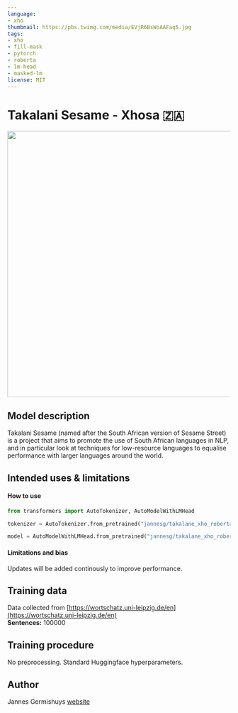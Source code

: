 ```yaml
---
language: 
- xho
thumbnail: https://pbs.twimg.com/media/EVjR6BsWoAAFaq5.jpg
tags:
- xho
- fill-mask
- pytorch
- roberta
- lm-head
- masked-lm
license: MIT
---
```


# Takalani Sesame - Xhosa 🇿🇦

<img src="https://pbs.twimg.com/media/EVjR6BsWoAAFaq5.jpg" width="600"/> 

## Model description

Takalani Sesame (named after the South African version of Sesame Street) is a project that aims to promote the use of South African languages in NLP, and in particular look at techniques for low-resource languages to equalise performance with larger languages around the world.

## Intended uses & limitations

#### How to use

```python
from transformers import AutoTokenizer, AutoModelWithLMHead

tokenizer = AutoTokenizer.from_pretrained("jannesg/takalane_xho_roberta")

model = AutoModelWithLMHead.from_pretrained("jannesg/takalane_xho_roberta")
```

#### Limitations and bias

Updates will be added continously to improve performance. 

## Training data

Data collected from [https://wortschatz.uni-leipzig.de/en](https://wortschatz.uni-leipzig.de/en) <br/>
**Sentences:** 100000

## Training procedure

No preprocessing. Standard Huggingface hyperparameters. 

## Author

Jannes Germishuys [website](http://jannesgg.github.io)
